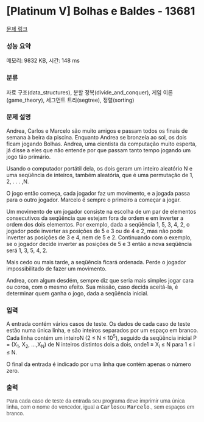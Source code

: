 # [Platinum V] Bolhas e Baldes - 13681 

[문제 링크](https://www.acmicpc.net/problem/13681) 

### 성능 요약

메모리: 9832 KB, 시간: 148 ms

### 분류

자료 구조(data_structures), 분할 정복(divide_and_conquer), 게임 이론(game_theory), 세그먼트 트리(segtree), 정렬(sorting)

### 문제 설명

<p>Andrea, Carlos e Marcelo são muito amigos e passam todos os finais de semana à beira da piscina. Enquanto Andrea se bronzeia ao sol, os dois ficam jogando Bolhas. Andrea, uma cientista da computação muito esperta, já disse a eles que não entende por que passam tanto tempo jogando um jogo tão primário.</p>

<p>Usando o computador portátil dela, os dois geram um inteiro aleatório N e uma seqüência de inteiros, também aleatória, que é uma permutação de 1, 2, . . . ,N.</p>

<p>O jogo então começa, cada jogador faz um movimento, e a jogada passa para o outro jogador. Marcelo é sempre o primeiro a começar a jogar.</p>

<p>Um movimento de um jogador consiste na escolha de um par de elementos consecutivos da seqüência que estejam fora de ordem e em inverter a ordem dos dois elementos. Por exemplo, dada a seqüência 1, 5, 3, 4, 2, o jogador pode inverter as posições de 5 e 3 ou de 4 e 2, mas não pode inverter as posições de 3 e 4, nem de 5 e 2. Continuando com o exemplo, se o jogador decide inverter as posições de 5 e 3 então a nova seqüência será 1, 3, 5, 4, 2.</p>

<p>Mais cedo ou mais tarde, a seqüência ficará ordenada. Perde o jogador impossibilitado de fazer um movimento.</p>

<p>Andrea, com algum desdém, sempre diz que seria mais simples jogar cara ou coroa, com o mesmo efeito. Sua missão, caso decida aceitá-la, é determinar quem ganha o jogo, dada a seqüência inicial.</p>

### 입력 

 <p>A entrada contém vários casos de teste. Os dados de cada caso de teste estão numa única linha, e são inteiros separados por um espaço em branco. Cada linha contém um inteiroN (2 ≤ N ≤ 10<sup>5</sup>), seguido da seqüência inicial P = (X<sub>1</sub>, X<sub>2</sub>, ...,X<sub>N</sub>) de N inteiros distintos dois a dois, onde1 ≤ X<sub>i</sub> ≤ N para 1 ≤ i ≤ N.</p>

<p>O final da entrada é indicado por uma linha que contém apenas o número zero.</p>

### 출력 

 <p><span style="font-size:14px"><span style="color:#454545"><span style="font-family:Ubuntu,sans-serif"><span style="background-color:#ffffff">Para cada caso de teste da entrada seu programa deve imprimir uma única linha, com o nome do vencedor, igual a </span></span></span></span><span style="font-family:courier">Carlos</span><span style="font-size:14px"><span style="color:#454545"><span style="font-family:Ubuntu,sans-serif"><span style="background-color:#ffffff">ou </span></span></span></span><span style="font-family:courier">Marcelo</span><span style="font-size:14px"><span style="color:#454545"><span style="font-family:Ubuntu,sans-serif"><span style="background-color:#ffffff">., sem espaços em branco.</span></span></span></span></p>

